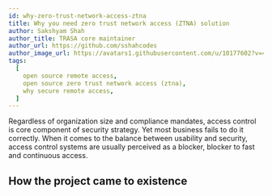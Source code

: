 ```yaml
---
id: why-zero-trust-network-access-ztna
title: Why you need zero trust network access (ZTNA) solution
author: Sakshyam Shah
author_title: TRASA core maintainer
author_url: https://github.com/sshahcodes
author_image_url: https://avatars1.githubusercontent.com/u/10177602?v=4
tags:
  [
    open source remote access,
    open source zero trust network access (ztna),
    why secure remote access,
  ]
---
```


Regardless of organization size and compliance mandates, access control is core component of security strategy. Yet most business fails to do it correctly. When it comes to the balance between usability and security, access control systems are usually perceived as a blocker, blocker to fast and continuous access.

<!--truncate-->

## How the project came to existence
